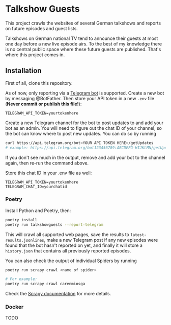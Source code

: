 # Talkshow Guests

This project crawls the websites of several German talkshows and reports on future episodes and guest lists.

Talkshows on German national TV tend to announce their guests at most one day before a new live episode airs.
To the best of my knowledge there is no central public space where these future guests are published.
That's where this project comes in.

## Installation

First of all, clone this repository.

As of now, only reporting via a [Telegram bot](https://core.telegram.org/bots) is supported.
Create a new bot by messaging @BotFather.
Then store your API token in a new `.env` file (**Never commit or publish this file!**):

```
TELEGRAM_API_TOKEN=yourtokenhere
```

Create a new Telegram channel for the bot to post updates to and add your bot as an admin.
You will need to figure out the chat ID of your channel, so the bot can know where to post new updates.
You can do so by running
```bash
curl https://api.telegram.org/bot<YOUR API TOKEN HERE>/getUpdates
# example: https://api.telegram.org/bot123456789:ABCDEFG-HIJKLMN/getUpdates
```
If you don't see much in the output, remove and add your bot to the channel again, then re-run the command above.

Store this chat ID in your .env file as well:
```
TELEGRAM_API_TOKEN=yourtokenhere
TELEGRAM_CHAT_ID=yourchatid
```

### Poetry

Install Python and Poetry, then:

```bash
poetry install
poetry run talkshowguests --report-telegram
```

This will crawl all supported web pages,
save the results to `latest-results.jsonlines`,
make a new Telegram post if any new episodes were found that the bot hasn't reported on yet,
and finally it will store a `history.json` that contains all previously reported episodes.

You can also check the output of individual Spiders by running
```bash
poetry run scrapy crawl <name of spider>

# For example:
poetry run scrapy crawl carenmiosga
```
Check the [Scrapy documentation](https://docs.scrapy.org/en/latest/) for more details.


### Docker

TODO
